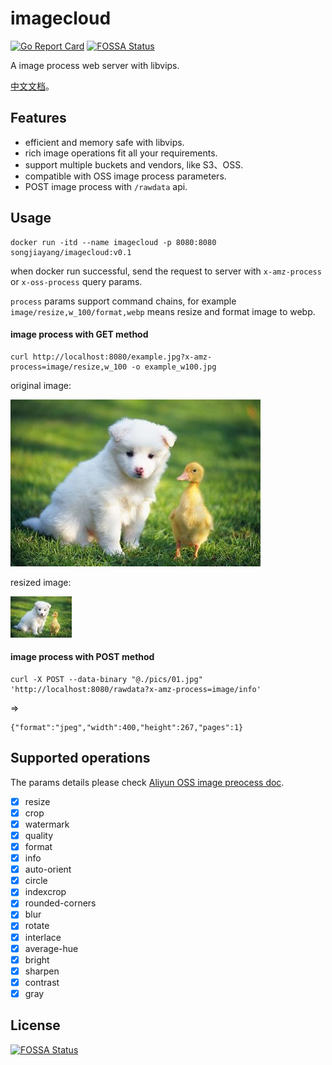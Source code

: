# imagecloud

[![Go Report Card](https://goreportcard.com/badge/github.com/songjiayang/imagecloud)](https://goreportcard.com/report/github.com/songjiayang/imagecloud)
[![FOSSA Status](https://app.fossa.com/api/projects/git%2Bgithub.com%2Fsongjiayang%2Fimagecloud.svg?type=shield)](https://app.fossa.com/projects/git%2Bgithub.com%2Fsongjiayang%2Fimagecloud?ref=badge_shield)

A image process web server with libvips.

[中文文档](/README_CN.md)。

## Features

- efficient and memory safe with libvips.
- rich image operations fit all your requirements.
- support multiple buckets and vendors, like S3、OSS.
- compatible with OSS image process parameters.
- POST image process with `/rawdata` api.

## Usage

```
docker run -itd --name imagecloud -p 8080:8080 songjiayang/imagecloud:v0.1
```

when docker run successful, send the request to server with `x-amz-process` or `x-oss-process` query params.

`process` params support command chains, for example `image/resize,w_100/format,webp` means resize and format image to webp.

#### image process with GET method

```
curl http://localhost:8080/example.jpg?x-amz-process=image/resize,w_100 -o example_w100.jpg
```

original image:

![original.jpg](/pics/01.jpg)

resized image:

![resize_w100.jpg](/pics/samples/resize_w100.jpg)

#### image process with POST method

```
curl -X POST --data-binary "@./pics/01.jpg" 'http://localhost:8080/rawdata?x-amz-process=image/info'
```
=>
```
{"format":"jpeg","width":400,"height":267,"pages":1}
```

## Supported operations

The params details please check [Aliyun OSS image preocess doc](https://help.aliyun.com/zh/oss/user-guide/img-parameters).

- [x] resize
- [x] crop
- [x] watermark
- [x] quality
- [x] format
- [x] info
- [x] auto-orient
- [x] circle
- [x] indexcrop
- [x] rounded-corners
- [x] blur
- [x] rotate
- [x] interlace
- [x] average-hue
- [x] bright
- [x] sharpen
- [x] contrast
- [x] gray

## License
[![FOSSA Status](https://app.fossa.com/api/projects/git%2Bgithub.com%2Fsongjiayang%2Fimagecloud.svg?type=large)](https://app.fossa.com/projects/git%2Bgithub.com%2Fsongjiayang%2Fimagecloud?ref=badge_large)
